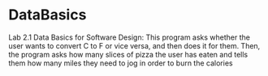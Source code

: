 # DataBasics
Lab 2.1 Data Basics for Software Design:
This program asks whether the user wants to convert C to F or vice versa, and then does it for them.
Then, the program asks how many slices of pizza the user has eaten and tells them how many miles they need to jog in order to burn the calories
